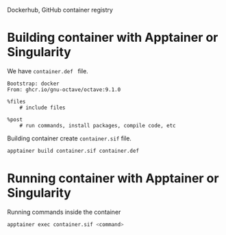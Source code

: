 Dockerhub, GitHub container registry


# Building container with Apptainer or Singularity
We have `container.def ` file.

```singularity
Bootstrap: docker
From: ghcr.io/gnu-octave/octave:9.1.0

%files
    # include files

%post
    # run commands, install packages, compile code, etc
```

Building container create `container.sif` file.

```bash
apptainer build container.sif container.def
```


# Running container with Apptainer or Singularity
Running commands inside the container

```bash
apptainer exec container.sif <command>
```
